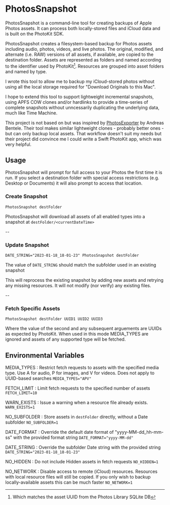 # PhotosSnapshot

PhotosSnapshot is a command-line tool for creating backups of Apple Photos assets. It can process both locally-stored files and iCloud data and is built on the PhotoKit SDK.

PhotosSnapshot creates a filesystem-based backup for Photos assets including audio, photos, videos, and live photos. The original, modified, and alternate (i.e. RAW) versions of all assets, if available, are copied to the destination folder. Assets are represented as folders and named according to the identifier used by PhotoKit[^1]. Resources are grouped into asset folders and named by type.

[^1]: Which matches the asset UUID from the Photos Library SQLite DB

I wrote this tool to allow me to backup my iCloud-stored photos without using all the local storage required for "Download Originals to this Mac".

I hope to extend this tool to support lightweight incremental snapshots, using APFS COW clones and/or hardlinks to provide a time-series of complete snapshots without unncessarily duplicating the underlying data, much like Time Machine.

This project is not based on but was inspired by [PhotosExporter](https://github.com/abentele/PhotosExporter) by Andreas Bentele. Their tool makes similar lightweight clones - probably better ones - but can only backup local assets. That workflow doesn't suit my needs but their project did convince me I could write a Swift PhotoKit app, which was very helpful.

## Usage

PhotosSnapshot will prompt for full access to your Photos the first time it is run. If you select a destination folder with special access restrictions (e.g. Desktop or Documents) it will also prompt to access that location.

### Create Snapshot

`PhotosSnapshot destFolder`

PhotosSnapshot will download all assets of all enabled types into a snapshot at `destFolder/<currentDateTime>`

--

### Update Snapshot

`DATE_STRING="2023-01-18_18-01-23" PhotosSnapshot destFolder`

The value of `DATE_STRING` should match the subfolder used in an existing snapshot

This will reprocess the existing snapshot by adding new assets and retrying any missing resources. It will not modify (nor verify) any existing files.

--

### Fetch Specific Assets

`PhotosSnapshot destFolder UUID1 UUID2 UUID3`

Where the value of the second and any subsequent arguements are UUIDs as expected by PhotoKit. When used in this mode MEDIA_TYPES are ignored and assets of any supported type will be fetched.


## Environmental Variables

MEDIA_TYPES
: Restrict fetch requests to assets with the specified media type. Use A for audio, P for images, and V for videos. Does not apply to UUID-based searches `MEDIA_TYPES="APV"`

FETCH_LIMIT
: Limit fetch requests to the specified number of assets `FETCH_LIMIT=10`

WARN_EXISTS
: Issue a warning when a resource file already exists. `WARN_EXISTS=1`

NO_SUBFOLDER
: Store assets in `destFolder` directly, without a Date subfolder `NO_SUBFOLDER=1`

DATE_FORMAT
: Override the default date format of "yyyy-MM-dd_hh-mm-ss" with the provided format string `DATE_FORMAT="yyyy-MM-dd"`

DATE_STRING
: Override the subfolder Date string with the provided string `DATE_STRING="2023-01-18_18-01-23"`

NO_HIDDEN
: Do not include Hidden assets in fetch requests `NO_HIDDEN=1`

NO_NETWORK
: Disable access to remote (iCloud) resources. Resources with local resource files will still be copied. If you only wish to backup locally-available assets this can be much faster `NO_NETWORK=1`
